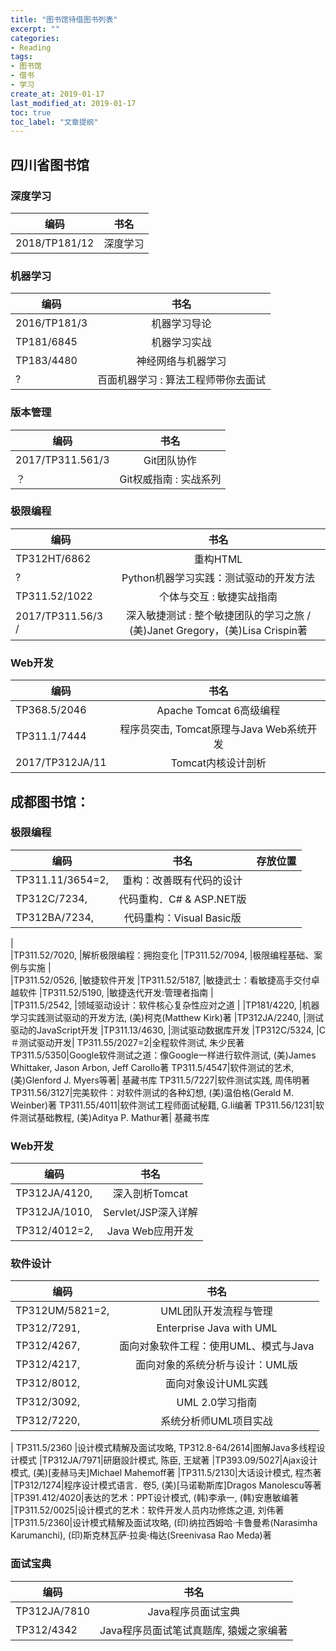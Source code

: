 ```yaml
---
title: "图书馆待借图书列表"
excerpt: ""
categories:
- Reading
tags:
- 图书馆
- 借书
- 学习
create_at: 2019-01-17
last_modified_at: 2019-01-17
toc: true
toc_label: "文章提纲"
---
```


## 四川省图书馆
### 深度学习

|编码|书名|
|---|:----:|
|2018/TP181/12|深度学习|

### 机器学习

|编码|书名|
|---|:----:|
|2016/TP181/3| 		机器学习导论 
|TP181/6845 |			机器学习实战
|TP183/4480 |			神经网络与机器学习
|?			|		百面机器学习 : 算法工程师带你去面试

### 版本管理

|编码|书名|
|---|:----:|
|2017/TP311.561/3|	Git团队协作
|？				|	Git权威指南 : 实战系列 

### 极限编程

|编码|书名|
|---|:----:|
|TP312HT/6862 		|重构HTML 
|?					|Python机器学习实践：测试驱动的开发方法 
|TP311.52/1022 		|个体与交互 : 敏捷实战指南
2017/TP311.56/3 /|深入敏捷测试 : 整个敏捷团队的学习之旅 / (美)Janet Gregory，(美)Lisa Crispin著

### Web开发

|编码|书名|
|---|:----:|
TP368.5/2046 		|Apache Tomcat 6高级编程
TP311.1/7444 		|程序员突击, Tomcat原理与Java Web系统开发
2017/TP312JA/11 	|Tomcat内核设计剖析

## 成都图书馆：
### 极限编程

|编码|书名|存放位置|
|---|:----:|---|
|TP311.11/3654=2,	|重构：改善既有代码的设计
|TP312C/7234,		|代码重构．C# & ASP.NET版
|TP312BA/7234,		|代码重构：Visual Basic版
|	
|TP311.52/7020,		|解析极限编程：拥抱变化
|TP311.52/7094,		|极限编程基础、案例与实施
|	
|TP311.52/0526,		|敏捷软件开发
|TP311.52/5187,		|敏捷武士：看敏捷高手交付卓越软件
|TP311.52/5190,		|敏捷迭代开发:管理者指南
|	
|TP311.5/2542,		|领域驱动设计：软件核心复杂性应对之道
|
|TP181/4220,			|机器学习实践测试驱动的开发方法, (美)柯克(Matthew Kirk)著
|TP312JA/2240,		|测试驱动的JavaScript开发
|TP311.13/4630,		|测试驱动数据库开发
|TP312C/5324, 		|C＃测试驱动开发|
TP311.55/2027=2|全程软件测试, 朱少民著
TP311.5/5350|Google软件测试之道：像Google一样进行软件测试, (美)James Whittaker, Jason Arbon, Jeff Carollo著
TP311.5/4547|软件测试的艺术, (美)Glenford J. Myers等著|	基藏书库
TP311.5/7227|软件测试实践, 周伟明著
TP311.56/3127|完美软件：对软件测试的各种幻想, (美)温伯格(Gerald M. Weinber)著
TP311.55/4011|软件测试工程师面试秘籍, G.li编著
TP311.56/1231|软件测试基础教程, (美)Aditya P. Mathur著|	基藏书库

### Web开发

|编码|书名|
|---|:----:|	
TP312JA/4120,		|深入剖析Tomcat
TP312JA/1010,		|Servlet/JSP深入详解
TP312/4012=2,		|Java Web应用开发

### 软件设计

|编码|书名|
|---|:----:|
TP312UM/5821=2,		|UML团队开发流程与管理
TP312/7291,			|Enterprise Java with UML
TP312/4267,			|面向对象软件工程：使用UML、模式与Java
TP312/4217,			|面向对象的系统分析与设计：UML版
TP312/8012,			|面向对象设计UML实践
TP312/3092,			|UML 2.0学习指南
TP312/7220,			|系统分析师UML项目实战
|
TP311.5/2360 		|设计模式精解及面试攻略,
TP312.8-64/2614|图解Java多线程设计模式 
|TP312JA/7971|研磨設計模式, 陈臣, 王斌著
|TP393.09/5027|Ajax设计模式, (美)[麦赫马夫]Michael Mahemoff著
|TP311.5/2130|大话设计模式, 程杰著
|TP312/1274|程序设计模式语言．卷5, (美)[马诺勒斯库]Dragos Manolescu等著
|TP391.412/4020|表达的艺术：PPT设计模式, (韩)李承一, (韩)安惠敏编著
|TP311.52/0025|设计模式的艺术：软件开发人员内功修炼之道, 刘伟著
|TP311.5/2360|设计模式精解及面试攻略, (印)纳拉西姆哈·卡鲁曼希(Narasimha Karumanchi), (印)斯克林瓦萨·拉奥·梅达(Sreenivasa Rao Meda)著

### 面试宝典

|编码|书名|
|---|:----:|
|TP312JA/7810|Java程序员面试宝典
|TP312/4342|Java程序员面试笔试真题库, 猿媛之家编著
